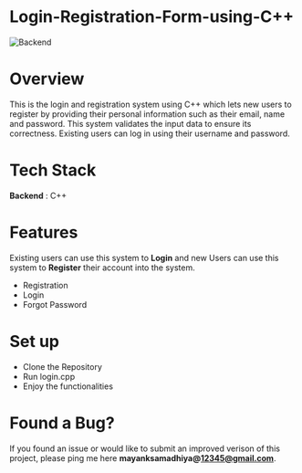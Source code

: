 # Login-Registration-Form-using-C++
![Backend](https://img.shields.io/badge/C++-red)

# Overview
This is the login and registration system using C++ which lets new users to register by providing their personal information such as their email, name and password. This system validates the input data to ensure its correctness. Existing users can log in using their username and password.

# Tech Stack
<strong>Backend</strong> : C++ <br />

# Features
Existing users can use this system to <strong>Login</strong> and new Users can use this system to <strong>Register</strong> their account into the system.

<ul>
  <li>Registration</li>
  <li>Login</li>
  <li>Forgot Password</li>
</ul>


# Set up
<ul>
  <li>Clone the Repository</li>
  <li>Run login.cpp</li>
  <li>Enjoy the functionalities</li>
</ul>

# Found a Bug?
If you found an issue or would like to submit an improved verison of this project, please ping me here <strong>mayanksamadhiya@12345@gmail.com</strong>.
